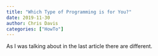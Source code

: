 ```yaml
---
title: "Which Type of Programming is for You?"
date: 2019-11-30
author: Chris Davis
categories: ["HowTo"]
---
```


As I was talking about in the last article there are different.
